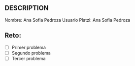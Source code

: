 ## DESCRIPTION

Nombre: Ana Sofia Pedroza
Usuario Platzi: Ana Sofia Pedroza 

## Reto:

- [ ] Primer problema
- [ ] Segundo problema
- [ ] Tercer problema

